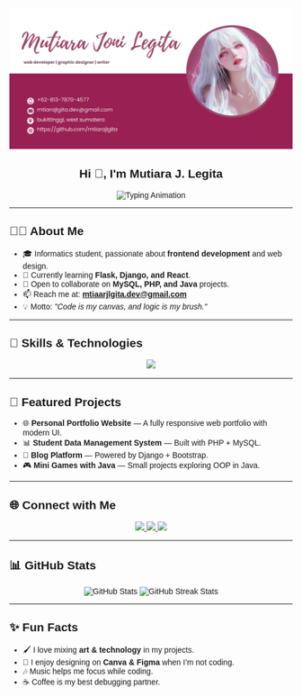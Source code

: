![Welcome Banner](assets/images/banner%20github%20mtiarajlgita.jpg)

<!-- Import Poppins Font -->
<link href="https://fonts.googleapis.com/css2?family=Poppins:wght@300;400;600;700&display=swap" rel="stylesheet">

<div style="font-family:Poppins, sans-serif">

<h2 align="center">Hi 👋, I'm <b>Mutiara J. Legita</b></h2>

<p align="center">
  <img src="https://readme-typing-svg.herokuapp.com?font=Poppins&size=22&duration=4000&pause=1000&color=F75C7E&center=true&vCenter=true&width=500&lines=A+Frontend+Developer;Informatics+Student;Loves+Design+%26+Code;Always+Learning+New+Things" alt="Typing Animation" />
</p>

---

## 👩‍💻 About Me
- 🎓 Informatics student, passionate about **frontend development** and web design.  
- 🌱 Currently learning **Flask, Django, and React**.  
- 💬 Open to collaborate on **MySQL, PHP, and Java** projects.  
- 📫 Reach me at: **mtiaarjlgita.dev@gmail.com**  
- 💡 Motto: *"Code is my canvas, and logic is my brush."*  

---

## 🚀 Skills & Technologies
<p align="center">
  <img src="https://skillicons.dev/icons?i=html,css,js,php,mysql,python,java,react,django,bootstrap,tailwind,vscode,git,github" />
</p>

---

## 📂 Featured Projects
- 🌐 **Personal Portfolio Website** — A fully responsive web portfolio with modern UI.  
- 📊 **Student Data Management System** — Built with PHP + MySQL.  
- 📝 **Blog Platform** — Powered by Django + Bootstrap.  
- 🎮 **Mini Games with Java** — Small projects exploring OOP in Java.  

---

## 🌐 Connect with Me
<p align="center">
  <a href="https://www.instagram.com/your_instagram" target="_blank">
    <img src="https://img.shields.io/badge/Instagram-E4405F?style=for-the-badge&logo=instagram&logoColor=white"/>
  </a>
  <a href="https://discord.gg/yourserver" target="_blank">
    <img src="https://img.shields.io/badge/Discord-7289DA?style=for-the-badge&logo=discord&logoColor=white"/>
  </a>
  <a href="mailto:mtiaarjlgita.dev@gmail.com" target="_blank">
    <img src="https://img.shields.io/badge/Email-D14836?style=for-the-badge&logo=gmail&logoColor=white"/>
  </a>
</p>

---

## 📊 GitHub Stats
<p align="center">
  <img src="https://github-readme-stats.vercel.app/api?username=mtiarajlgita&show_icons=true&theme=radical&font=Poppins" alt="GitHub Stats" />
  <img src="https://github-readme-streak-stats.herokuapp.com/?user=mtiarajlgita&theme=radical&date_format=j%20M%5B%20Y%5D&font=Poppins" alt="GitHub Streak Stats" />
</p>

---

## ✨ Fun Facts
- 🖌️ I love mixing **art & technology** in my projects.  
- 🌸 I enjoy designing on **Canva & Figma** when I’m not coding.  
- 🎶 Music helps me focus while coding.  
- ☕ Coffee is my best debugging partner.  

</div>
